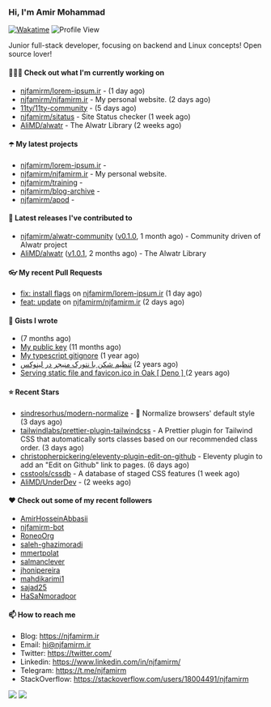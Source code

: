 ### Hi, I'm Amir Mohammad
[![Wakatime](https://wakatime.com/badge/user/68776a95-d771-48a4-a960-90136239e4fd.svg)](https://wakatime.com/@68776a95-d771-48a4-a960-90136239e4fd)
![Profile View](https://komarev.com/ghpvc/?username=njfamirm)

Junior full-stack developer, focusing on backend and Linux concepts!
Open source lover!

#### 👨🏻‍💻 Check out what I'm currently working on

- [njfamirm/lorem-ipsum.ir](https://github.com/njfamirm/lorem-ipsum.ir) -  (1 day ago)
- [njfamirm/njfamirm.ir](https://github.com/njfamirm/njfamirm.ir) - My personal website. (2 days ago)
- [11ty/11ty-community](https://github.com/11ty/11ty-community) -  (5 days ago)
- [njfamirm/sitatus](https://github.com/njfamirm/sitatus) - Site Status checker (1 week ago)
- [AliMD/alwatr](https://github.com/AliMD/alwatr) - The Alwatr Library (2 weeks ago)

#### ☂️ My latest projects

- [njfamirm/lorem-ipsum.ir](https://github.com/njfamirm/lorem-ipsum.ir) - 
- [njfamirm/njfamirm.ir](https://github.com/njfamirm/njfamirm.ir) - My personal website.
- [njfamirm/training](https://github.com/njfamirm/training) - 
- [njfamirm/blog-archive](https://github.com/njfamirm/blog-archive) - 
- [njfamirm/apod](https://github.com/njfamirm/apod) - 

#### 🎉 Latest releases I've contributed to

- [njfamirm/alwatr-community](https://github.com/njfamirm/alwatr-community) ([v0.1.0](https://github.com/njfamirm/alwatr-community/releases/tag/v0.1.0), 1 month ago) - Community driven of Alwatr project
- [AliMD/alwatr](https://github.com/AliMD/alwatr) ([v1.0.1](https://github.com/AliMD/alwatr/releases/tag/v1.0.1), 2 months ago) - The Alwatr Library

#### 👓 My recent Pull Requests

- [fix: install flags](https://github.com/njfamirm/lorem-ipsum.ir/pull/12) on [njfamirm/lorem-ipsum.ir](https://github.com/njfamirm/lorem-ipsum.ir) (1 day ago)
- [feat: update](https://github.com/njfamirm/njfamirm.ir/pull/20) on [njfamirm/njfamirm.ir](https://github.com/njfamirm/njfamirm.ir) (2 days ago)

#### 📓 Gists I wrote

- [](https://gist.github.com/022d07ecd84e69ad31ef0bcd32d86b59) (7 months ago)
- [My public key](https://gist.github.com/879f720c9ca74a0934ce571b7285ed34) (11 months ago)
- [My typescript gitignore](https://gist.github.com/6a40b1912daab3f91a02a7b53f3f76c3) (1 year ago)
- [تنظیم شکن با نتورک منیجر در لینوکس](https://gist.github.com/cc40c344e89bdcdf77085cbf1fc05162) (2 years ago)
- [Serving static file and favicon.ico in Oak [ Deno ] ](https://gist.github.com/9bcaca2b6a672e729c099193b4aafe9f) (2 years ago)

#### ⭐ Recent Stars

- [sindresorhus/modern-normalize](https://github.com/sindresorhus/modern-normalize) - 🐒 Normalize browsers&#39; default style (3 days ago)
- [tailwindlabs/prettier-plugin-tailwindcss](https://github.com/tailwindlabs/prettier-plugin-tailwindcss) - A Prettier plugin for Tailwind CSS that automatically sorts classes based on our recommended class order. (3 days ago)
- [christopherpickering/eleventy-plugin-edit-on-github](https://github.com/christopherpickering/eleventy-plugin-edit-on-github) - Eleventy plugin to add an &#34;Edit on Github&#34; link to pages. (6 days ago)
- [csstools/cssdb](https://github.com/csstools/cssdb) - A database of staged CSS features (1 week ago)
- [AliMD/UnderDev](https://github.com/AliMD/UnderDev) -  (2 weeks ago)

#### ♥️ Check out some of my recent followers

- [AmirHosseinAbbasii](https://github.com/AmirHosseinAbbasii)
- [njfamirm-bot](https://github.com/njfamirm-bot)
- [RoneoOrg](https://github.com/RoneoOrg)
- [saleh-ghazimoradi](https://github.com/saleh-ghazimoradi)
- [mmertpolat](https://github.com/mmertpolat)
- [salmanclever](https://github.com/salmanclever)
- [jhonipereira](https://github.com/jhonipereira)
- [mahdikarimi1](https://github.com/mahdikarimi1)
- [sajad25](https://github.com/sajad25)
- [HaSaNmoradpor](https://github.com/HaSaNmoradpor)

#### 📫 How to reach me

- Blog: https://njfamirm.ir
- Email: hi@njfamirm.ir
- Twitter: https://twitter.com/
- Linkedin: https://www.linkedin.com/in/njfamirm/
- Telegram: https://t.me/njfamirm
- StackOverflow: https://stackoverflow.com/users/18004491/njfamirm

![](http://github-profile-summary-cards.vercel.app/api/cards/profile-details?username=njfamirm&theme=transparent)
![](https://github-profile-summary-cards.vercel.app/api/cards/productive-time?username=njfamirm&theme=transparent&utcOffset=3.50)
